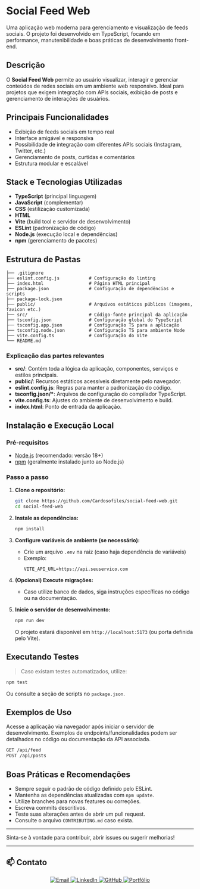# Social Feed Web

Uma aplicação web moderna para gerenciamento e visualização de feeds sociais. O projeto foi desenvolvido em TypeScript, focando em performance, manutenibilidade e boas práticas de desenvolvimento front-end.

## Descrição

O **Social Feed Web** permite ao usuário visualizar, interagir e gerenciar conteúdos de redes sociais em um ambiente web responsivo. Ideal para projetos que exigem integração com APIs sociais, exibição de posts e gerenciamento de interações de usuários.

## Principais Funcionalidades

- Exibição de feeds sociais em tempo real
- Interface amigável e responsiva
- Possibilidade de integração com diferentes APIs sociais (Instagram, Twitter, etc.)
- Gerenciamento de posts, curtidas e comentários
- Estrutura modular e escalável

## Stack e Tecnologias Utilizadas

- **TypeScript** (principal linguagem)
- **JavaScript** (complementar)
- **CSS** (estilização customizada)
- **HTML**
- **Vite** (build tool e servidor de desenvolvimento)
- **ESLint** (padronização de código)
- **Node.js** (execução local e dependências)
- **npm** (gerenciamento de pacotes)

## Estrutura de Pastas

```
├── .gitignore
├── eslint.config.js           # Configuração do linting
├── index.html                 # Página HTML principal
├── package.json               # Configuração de dependências e scripts
├── package-lock.json
├── public/                    # Arquivos estáticos públicos (imagens, favicon etc.)
├── src/                       # Código-fonte principal da aplicação
├── tsconfig.json              # Configuração global do TypeScript
├── tsconfig.app.json          # Configuração TS para a aplicação
├── tsconfig.node.json         # Configuração TS para ambiente Node
├── vite.config.ts             # Configuração do Vite
└── README.md
```

### Explicação das partes relevantes

- **src/**: Contém toda a lógica da aplicação, componentes, serviços e estilos principais.
- **public/**: Recursos estáticos acessíveis diretamente pelo navegador.
- **eslint.config.js**: Regras para manter a padronização do código.
- **tsconfig.json/\***: Arquivos de configuração do compilador TypeScript.
- **vite.config.ts**: Ajustes do ambiente de desenvolvimento e build.
- **index.html**: Ponto de entrada da aplicação.

## Instalação e Execução Local

### Pré-requisitos

- [Node.js](https://nodejs.org/) (recomendado: versão 18+)
- [npm](https://www.npmjs.com/) (geralmente instalado junto ao Node.js)

### Passo a passo

1. **Clone o repositório:**
   ```bash
   git clone https://github.com/Cardosofiles/social-feed-web.git
   cd social-feed-web
   ```

2. **Instale as dependências:**
   ```bash
   npm install
   ```

3. **Configure variáveis de ambiente (se necessário):**
   - Crie um arquivo `.env` na raiz (caso haja dependência de variáveis)
   - Exemplo:
     ```
     VITE_API_URL=https://api.seuservico.com
     ```

4. **(Opcional) Execute migrações:**
   - Caso utilize banco de dados, siga instruções específicas no código ou na documentação.

5. **Inicie o servidor de desenvolvimento:**
   ```bash
   npm run dev
   ```
   O projeto estará disponível em `http://localhost:5173` (ou porta definida pelo Vite).

## Executando Testes

> Caso existam testes automatizados, utilize:
```bash
npm test
```
Ou consulte a seção de scripts no `package.json`.

## Exemplos de Uso

Acesse a aplicação via navegador após iniciar o servidor de desenvolvimento. Exemplos de endpoints/funcionalidades podem ser detalhados no código ou documentação da API associada.

```bash
GET /api/feed
POST /api/posts
```

## Boas Práticas e Recomendações

- Sempre seguir o padrão de código definido pelo ESLint.
- Mantenha as dependências atualizadas com `npm update`.
- Utilize branches para novas features ou correções.
- Escreva commits descritivos.
- Teste suas alterações antes de abrir um pull request.
- Consulte o arquivo `CONTRIBUTING.md` caso exista.

---

Sinta-se à vontade para contribuir, abrir issues ou sugerir melhorias!

---

## 📫 Contato

<div align="center">

<a href="mailto:cardosofiles@outlook.com">
  <img src="https://img.shields.io/badge/Email-0078D4?style=for-the-badge&logo=microsoftoutlook&logoColor=white" alt="Email"/>
</a>
<a href="https://www.linkedin.com/in/joaobatista-dev/" target="_blank">
  <img src="https://img.shields.io/badge/LinkedIn-0A66C2?style=for-the-badge&logo=linkedin&logoColor=white" alt="LinkedIn"/>
</a>
<a href="https://github.com/Cardosofiles" target="_blank">
  <img src="https://img.shields.io/badge/GitHub-181717?style=for-the-badge&logo=github&logoColor=white" alt="GitHub"/>
</a>
<a href="https://cardosofiles.dev/" target="_blank">
  <img src="https://img.shields.io/badge/Portfólio-222222?style=for-the-badge&logo=about.me&logoColor=white" alt="Portfólio"/>
</a>

</div>
